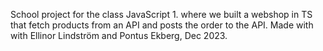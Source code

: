School project for the class JavaScript 1. where we built a webshop in TS that fetch products from an API and posts the order to the API. Made with with Ellinor Lindström and Pontus Ekberg, Dec 2023. 